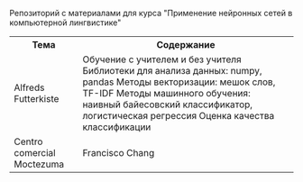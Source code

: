 Репозиторий с материалами для курса "Применение нейронных сетей в компьютерной лингвистике"
<!DOCTYPE html>
<html>
<table>
  <tr>
    <th>Тема</th>
    <th>Содержание</th>
  </tr>
  <tr>
    <td>Alfreds Futterkiste</td>
    <td>Обучение с учителем и без учителя
Библиотеки для анализа данных: numpy, pandas
Методы векторизации: мешок слов, TF-IDF
Методы машинного обучения: наивный байесовский классификатор, логистическая регрессия
Оценка качества классификации</td>
  </tr>
  <tr>
    <td>Centro comercial Moctezuma</td>
    <td>Francisco Chang</td>
  </tr>
</table>
</html>

